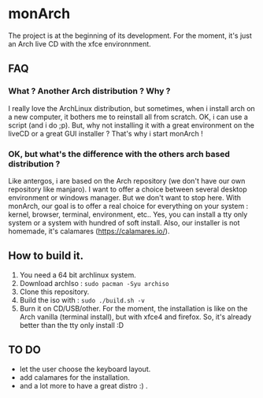 # monArch

The project is at the beginning of its development. For the moment, it's just an
Arch live CD with the xfce environnment.

## FAQ

### What ? Another Arch distribution ? Why ?

I really love the ArchLinux distribution, but sometimes, when i install arch on
a new computer, it bothers me to reinstall all from scratch. OK, i can use a
script (and i do ;p). But, why not installing it with a great environment on the
liveCD or a great GUI installer ? That's why i start monArch !

### OK, but what's the difference with the others arch based distribution ?

Like antergos, i are based on the Arch repository (we don't have our own
repository like manjaro). I want to offer a choice between
several desktop environment or windows manager. But we don't want to stop
here. With monArch, our goal is to offer a real choice for everything on
your system : kernel, browser, terminal, environment, etc.. Yes, you can
install a tty only system or a system with hundred of soft install. Also,
our installer is not homemade, it's calamares (https://calamares.io/).

## How to build it.

1. You need a 64 bit archlinux system.
2. Download archIso : ```sudo pacman -Syu archiso```
3. Clone this repository.
4. Build the iso with : ```sudo ./build.sh -v```
5. Burn it on CD/USB/other. For the moment, the installation is like on the Arch
vanilla (terminal install), but with xfce4 and firefox. So, it's already better
than the tty only install :D

## TO DO

- let the user choose the keyboard layout.
- add calamares for the installation.
- and a lot more to have a great distro :) .
